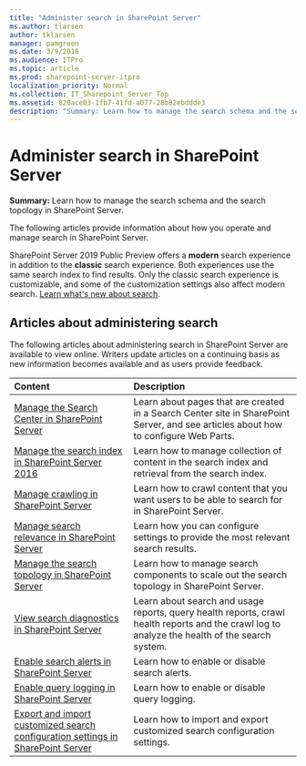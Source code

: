 ```yaml
---
title: "Administer search in SharePoint Server"
ms.author: tlarsen
author: tklarsen
manager: pamgreen
ms.date: 3/9/2018
ms.audience: ITPro
ms.topic: article
ms.prod: sharepoint-server-itpro
localization_priority: Normal
ms.collection: IT_Sharepoint_Server_Top
ms.assetid: 820ace03-1fb7-41fd-a077-28b82ebddde3
description: "Summary: Learn how to manage the search schema and the search topology in SharePoint Server."
---
```


# Administer search in SharePoint Server

 **Summary:** Learn how to manage the search schema and the search topology in SharePoint Server. 
  
The following articles provide information about how you operate and manage search in SharePoint Server.

SharePoint Server 2019 Public Preview offers a **modern** search experience in addition to the **classic** search experience. Both experiences use the same search index to find results. Only the classic search experience is customizable, and some of the customization settings also affect modern search. [Learn what's new about search](../what-s-new/new-and-improved-features-in-SharePoint-Server-2019.md).


  
## Articles about administering search

The following articles about administering search in SharePoint Server are available to view online. Writers update articles on a continuing basis as new information becomes available and as users provide feedback.
  
|                                                                   **Content**                                                                    |                                                                **Description**                                                                 |
| :----------------------------------------------------------------------------------------------------------------------------------------------- | :--------------------------------------------------------------------------------------------------------------------------------------------- |
| [Manage the Search Center in SharePoint Server](manage-the-search-center-in-sharepoint-server.md)                                                | Learn about pages that are created in a Search Center site in SharePoint Server, and see articles about how to configure Web Parts.            |
| [Manage the search index in SharePoint Server 2016](manage-the-index.md)                                                                         | Learn how to manage collection of content in the search index and retrieval from the search index.                                             |
| [Manage crawling in SharePoint Server](manage-crawling.md)                                                                                       | Learn how to crawl content that you want users to be able to search for in SharePoint Server.                                                  |
| [Manage search relevance in SharePoint Server](manage-relevance.md)                                                                              | Learn how you can configure settings to provide the most relevant search results.                                                              |
| [Manage the search topology in SharePoint Server](manage-the-search-topology.md)                                                                 | Learn how to manage search components to scale out the search topology in SharePoint Server.                                                   |
| [View search diagnostics in SharePoint Server](view-search-diagnostics.md)                                                                       | Learn about search and usage reports, query health reports, crawl health reports and the crawl log to analyze the health of the search system. |
| [Enable search alerts in SharePoint Server](enable-search-alerts.md)                                                                             | Learn how to enable or disable search alerts.                                                                                                  |
| [Enable query logging in SharePoint Server](enable-query-logging.md)                                                                             | Learn how to enable or disable query logging.                                                                                                  |
| [Export and import customized search configuration settings in SharePoint Server](export-and-import-customized-search-configuration-settings.md) | Learn how to import and export customized search configuration settings.                                                                       |
   

